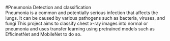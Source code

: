 #Pneumonia  Detection and classification\
Pneumonia is a common and potentially serious infection that affects the lungs. It can be caused by various pathogens such as bacteria, viruses, and fungi
This project aims to classify chest x-ray images into normal or pneumonia and uses transfer learning using pretrained models such as EfficinetNet and MobileNet to do so.

